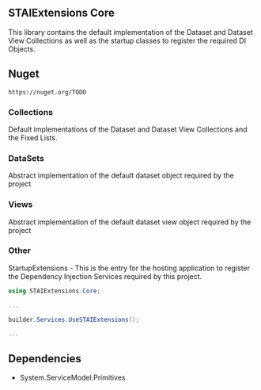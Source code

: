 ## STAIExtensions Core

This library contains the default implementation of the Dataset and Dataset View Collections
as well as the startup classes to register the required DI Objects.

## Nuget

```http request
https://nuget.org/TODO
```

### Collections
Default implementations of the Dataset and Dataset View Collections and the Fixed Lists.

### DataSets
Abstract implementation of the default dataset object required by the project

### Views
Abstract implementation of the default dataset view object required by the project

### Other

StartupExtensions - This is the entry for the hosting application to register the Dependency Injection Services required by this project.

```c#
using STAIExtensions.Core;

...

builder.Services.UseSTAIExtensions();

...

```

## Dependencies

- System.ServiceModel.Primitives